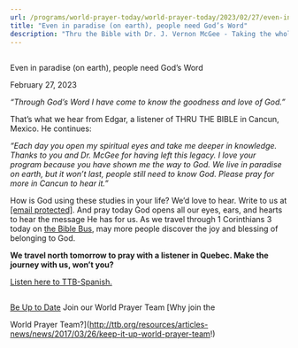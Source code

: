 ```yaml
---
url: /programs/world-prayer-today/world-prayer-today/2023/02/27/even-in-paradise-(on-earth)-people-need-god-s-word
title: "Even in paradise (on earth), people need God’s Word"
description: "Thru the Bible with Dr. J. Vernon McGee - Taking the whole Word to the whole world"
---
```







## 
 Even in paradise (on earth), people need God’s Word


February 27, 2023




*“Through God’s Word I have come to know the goodness and love of God.”*

That’s what we hear from Edgar, a listener of THRU THE BIBLE in Cancun, Mexico. He continues: 

*“Each day you open my spiritual eyes and take me deeper in knowledge. Thanks to you and Dr. McGee for having left this legacy. I love your program because you have shown me the way to God. We live in paradise on earth, but it won’t last, people still need to know God. Please pray for more in Cancun to hear it.”*

How is God using these studies in your life? We’d love to hear. Write to us at [[email protected]](/cdn-cgi/l/email-protection#e4a68d868881a69197a4b0b0a6ca8b9683). And pray today God opens all our eyes, ears, and hearts to hear the message He has for us. As we travel through 1 Corinthians 3 today on [the Bible Bus](https://www.ttb.org/programs/the-5-year-study), may more people discover the joy and blessing of belonging to God.

**We travel north tomorrow to pray with a listener in Quebec. Make the journey with us, won’t you?**

[Listen here to TTB-Spanish.](https://ttb.twr.org/home/day,0415/language,SPA-LAT)







## 




[Be Up to Date](http://feeds.feedburner.com/WorldPrayerToday "World Prayer Today RSS Feed")
Join our World Prayer Team
[Why join the  

World Prayer Team?](http://ttb.org/resources/articles-news/news/2017/03/26/keep-it-up-world-prayer-team!)




